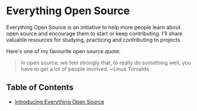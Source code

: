 # Everything Open Source

Everything Open Source is an initiative to help more people learn about open source and encourage them to start or keep contributing.
I'll share valuable resources for studying, practicing and contributing to projects.

Here's one of my favourite open source quote:

> In open source, we feel strongly that, to really do something well, you have to get a lot of people involved.
~Linus Torvalds

## Table of Contents
* [Introducing Everything Open Source](https://mesrenyamedogbe.hashnode.dev/introducing-everything-open-source-by-mesrenyame)

